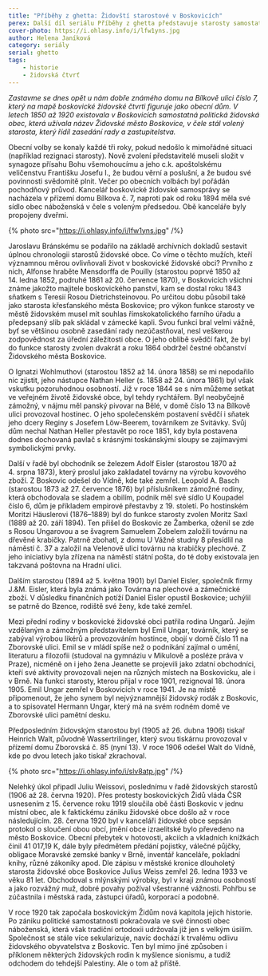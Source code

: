 ```yaml
---
title: "Příběhy z ghetta: Židovští starostové v Boskovicích"
perex: Další díl seriálu Příběhy z ghetta představuje starosty samostatné politické židovské obce, která v Boskovicích existovala mezi lety 1850 a 1920.
cover-photo: https://i.ohlasy.info/i/lfw1yns.jpg
author: Helena Janíková
category: seriály
serial: ghetto
tags:
    - historie
    - židovská čtvrť
---
```


*Zastavme se dnes opět u nám dobře známého domu na Bílkově ulici číslo 7, který na mapě boskovické židovské čtvrti figuruje jako obecní dům. V letech 1850 až 1920 existovala v Boskovicích samostatná politická židovská obec, která užívala název Židovské město Boskovice, v čele stál volený starosta, který řídil zasedání rady a zastupitelstva.*

Obecní volby se konaly každé tři roky, pokud nedošlo k mimořádné situaci (například rezignaci starosty). Nově zvolení představitelé museli složit v synagoze přísahu Bohu všemohoucímu a jeho c.k. apoštolskému veličenstvu Františku Josefu I., že budou věrní a poslušní, a že budou své povinnosti svědomitě plnit. Večer po obecních volbách byl pořádán pochodňový průvod. Kancelář boskovické židovské samosprávy se nacházela v přízemí domu Bílkova č. 7, naproti pak od roku 1894 měla své sídlo obec náboženská v čele s voleným předsedou. Obě kanceláře byly propojeny dveřmi.

{% photo src="https://i.ohlasy.info/i/lfw1yns.jpg" /%}

Jaroslavu Bránskému se podařilo na základě  archívních dokladů sestavit úplnou chronologii starostů židovské obce. Co víme o těchto mužích, kteří významnou měrou ovlivňovali život v boskovické židovské obci? Prvního z nich, Alfonse hraběte Mensdorffa de Pouilly (starostou poprvé 1850 až 14. ledna 1852, podruhé 1861 až 20. července 1870), v Boskovicích všichni známe jakožto majitele boskovického panství, kam se dostal roku 1843 sňatkem s Teresií Rosou Dietrichsteinovou. Po určitou dobu působil také jako starosta křesťanského města Boskovice; pro výkon funkce starosty ve městě židovském musel mít souhlas římskokatolického farního úřadu a předepsaný slib pak skládal v zámecké kapli. Svou funkci bral velmi vážně, byť se většinou osobně zasedání rady nezúčastňoval, nesl veškerou zodpovědnost za úřední záležitosti obce. O jeho oblibě svědčí fakt, že byl do funkce starosty zvolen dvakrát a roku 1864 obdržel čestné občanství Židovského města Boskovice.

O Ignatzi Wohlmuthovi (starostou 1852 až 14. února 1858) se mi nepodařilo nic zjistit, jeho nástupce Nathan Heller (s. 1858 až 24. února 1861) byl však vskutku pozoruhodnou osobností. Již v roce 1844 se s ním můžeme setkat ve veřejném životě židovské obce, byl tehdy rychtářem. Byl neobyčejně zámožný, v nájmu měl panský pivovar na Bělé, v domě číslo 13 na Bílkově ulici provozoval hostinec. O jeho společenském postavení svědčí i sňatek jeho dcery Reginy s Josefem Löw-Beerem, továrníkem ze Svitávky. Svůj dům nechal Nathan Heller přestavět po roce 1851, kdy byla postavena dodnes dochovaná pavlač s krásnými toskánskými sloupy se zajímavými symbolickými prvky. 

Další v řadě byl obchodník se železem Adolf Eisler (starostou 1870 až 4. srpna 1873), který proslul jako zakladatel továrny na výrobu kovového zboží. Z Boskovic odešel do Vídně, kde také zemřel. Leopold A. Basch (starostou 1873 až 27. července 1876) byl příslušníkem zámožné rodiny, která obchodovala se sladem a obilím, podnik měl své sídlo U Koupadel číslo 6, dům je příkladem empirové přestavby z 19. století. Po hostinském Moritzi Häuslerovi (1876–1889) byl do funkce starosty zvolen Moritz Saxl (1889 až 20. září 1894). Ten přišel do Boskovic ze Žamberka, oženil se zde s Rosou Ungarovou a se švagrem Samuelem Zobelem založili továrnu na dřevěné krabičky. Patrně zbohatl, z domu U Vážné studny 8 přesídlil na náměstí č. 37 a založil na Velenově ulici továrnu na krabičky plechové. Z jeho iniciativy byla zřízena na náměstí státní pošta, do té doby existovala jen takzvaná poštovna na Hradní ulici.

Dalším starostou (1894 až 5. května 1901) byl Daniel Eisler, společník firmy J.&M. Eisler, která byla známá jako Továrna na plechové a zámečnické zboží. V důsledku finančních potíží Daniel Eisler opustil Boskovice; uchýlil se patrně do Bzence, rodiště své ženy, kde také zemřel.

Mezi přední rodiny v boskovické židovské obci patřila rodina Ungarů. Jejím vzdělaným a zámožným představitelem byl Emil Ungar, továrník, který se zabýval výrobou likérů a provozováním hostince, obojí v domě číslo 11 na Zborovské ulici. Emil se v mládí spíše než o podnikání zajímal o umění, literaturu a filozofii (studoval na gymnáziu v Mikulově a posléze práva v Praze), nicméně on i jeho žena Jeanette se projevili jako zdatní obchodníci, kteří své aktivity provozovali nejen na různých místech na Boskovicku, ale i v Brně. Na funkci starosty, kterou přijal v roce 1901, rezignoval 18. února 1905. Emil Ungar zemřel v Boskovicích v roce 1941. Je na místě připomenout, že jeho synem byl nejvýznamnější židovský rodák z Boskovic, a to spisovatel Hermann Ungar, který má na svém rodném domě ve Zborovské ulici pamětní desku.

Předposledním židovským starostou byl (1905 až 26. dubna 1906) tiskař Heinrich Walt, původně Wassertrilinger, který svou tiskárnu provozoval v přízemí domu Zborovská  č. 85 (nyní 13). V roce 1906 odešel Walt do Vídně, kde po dvou letech jako tiskař zkrachoval.

{% photo src="https://i.ohlasy.info/i/slv8atp.jpg" /%}

Nelehký úkol připadl Juliu Weissovi, poslednímu v řadě židovských starostů (1906 až 28. června 1920). Přes protesty boskovických Židů vláda ČSR usnesením z 15. července roku 1919 sloučila obě části Boskovic v jednu místní obec, ale k faktickému zániku židovské obce došlo až v roce následujícím. 28. června 1920 byl v kanceláři židovské obce sepsán protokol o sloučení obou obcí, jmění obce izraelitské bylo převedeno na město Boskovice. Obecní přebytek v hotovosti, akciích a vkladních knížkách činil 41 017,19 K, dále byly předmětem předání pojistky, válečné půjčky, obligace Moravské zemské banky v Brně, inventář kanceláře, pokladní knihy, různé zákoníky apod. Dle zápisu v městské kronice dlouholetý starosta židovské obce Boskovice Julius Weiss zemřel 26. ledna 1933 ve věku 81 let. Obchodoval s mlýnskými výrobky, byl v kraji známou osobností a jako rozvážný muž, dobré povahy požíval všestranné vážnosti. Pohřbu se zúčastnila i městská rada, zástupci úřadů, korporací a podobně.

V roce 1920 tak započala boskovickým Židům nová kapitola jejich historie. Po zániku politické samostatnosti pokračovala ve své činnosti obec náboženská, která však tradiční ortodoxii udržovala již jen s velkým úsilím. Společnost se stále více sekularizuje, navíc dochází k trvalému odlivu židovského obyvatelstva z Boskovic. Ten byl mimo jiné způsoben i příklonem některých židovských rodin k myšlence sionismu, a tudíž odchodem do tehdejší Palestiny. Ale o tom až příště.
